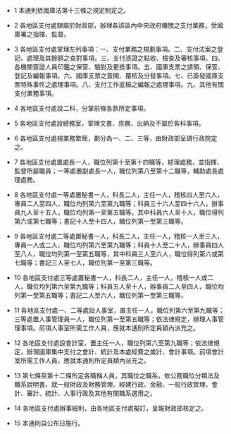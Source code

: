 * 1 本通則依國庫法第十三條之規定制定之。

* 2 各地區支付處隸屬於財政部，辦理各該區內中央政府機關之支付業務，受國庫署之指揮、監督。

* 3 各地區支付處掌理左列事項：一、支付業務之規劃事項。二、支付法案之登記、處理及其餘額之查對事項。三、支付憑證之點收、檢查及審核事項。四、各機關簽證人員印鑑之保管、驗對及更換事項。五、國庫支票之請領、保管、登記及編報事項。六、國庫支票之簽開、覆核及分發事項。七、已簽發國庫支票特殊事件之處理事項。八、支付工作底稿之編報之處理事項。九、其他有關支付業務事項。

* 4 各地區支付處設二科，分掌前條各款所定事項。

* 5 各地區支付處設總務室，掌理文書、庶務、出納及不屬於各科事項。

* 6 各地區支付處視業務繁簡，劃分為一、二、三等，由財政部呈請行政院定之。

* 7 各地區支付處置處長一人，職位列第十至第十四職等，綜理處務，並指揮、監督所屬職員；一等處置副處長一人，職位列第八至第十二職等，輔助處長處理處務。

* 8 各地區支付處一等處置秘書一人，科長二人，主任一人，稽核四人至六人，專員二人至四人，職位均列第六至第九職等；科員三十六人至四十六人，辦事員九人至十五人，職位均列第一至第五職等，其中科員六人至十人，職位得列第六或第七職等；書記十人至十四人，職位列第一至第三職等。

* 9 各地區支付處二等處置秘書一人，科長二人，主任一人，稽核一人至三人，專員一人或二人，職位均列第六至第九職等；科員十人至二十人，辦事員四人至八人，職位均列第一至第五職等，其中科員三人至六人，職位得列第六或第七職等；書記三人至七人，職位列第一至第三職等。

* 10 各地區支付處三等處置秘書一人，科長二人，主任一人，稽核一人或二人，職位均列第六至第九職等；科員五人至十人，辦事員二人至四人，職位均列第一至第五職等；書記二人至六人，職位列第一至第三職等。

* 11 各地區支付處一、二等處設人事室，置主任一人，職位列第六至第九職等；三等處置人事管理員一人，職位列第一至第五職等；依法律規定，辦理人事管理事項。前項人事室所需工作人員，應就本通則所定員額內派充之。

* 12 各地區支付處設會計室，置主任一人，職位列第六至第九職等；依法律規定，辦理國庫集中支付之會計、統計及本處經費之歲計、會計事項。前項會計室所需工作人員，應就本通則所定員額內派充之。

* 13 第七條至第十二條所定各職稱人員，其職位之職系，依公務職位分類法及職系說明書、就一般財政及財務管理、經建行政、金融、一般行政管理、會計、審計、統計、人事行政及其他有關職系選用之。

* 14 各地區支付處辦事細則，由各地區支付處擬訂，呈報財政部核定之。

* 15 本通則自公布日施行。

